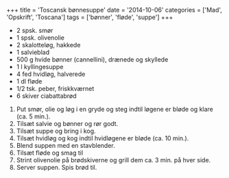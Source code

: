 +++
title = 'Toscansk bønnesuppe'
date = '2014-10-06'
categories = ['Mad', 'Opskrift', 'Toscana']
tags = ['bønner', 'fløde', 'suppe']
+++

* 2 spsk. smør
* 1 spsk. olivenolie
* 2 skalotteløg, hakkede
* 1 salvieblad
* 500 g hvide bønner (cannellini), drænede og skyllede
* 1 l kyllingesuppe
* 4 fed hvidløg, halverede
* 1 dl fløde
* 1/2 tsk. peber, friskkværnet
* 6 skiver ciabattabrød

1. Put smør, olie og løg i en gryde og steg indtil løgene er bløde og klare (ca. 5 min.).
2. Tilsæt salvie og bønner og rør godt.
3. Tilsæt suppe og bring i kog.
4. Tilsæt hvidløg og kog indtil hvidløgene er bløde (ca. 10 min.).
5. Blend suppen med en stavblender.
6. Tilsæt fløde og smag til
7. Strint olivenolie på brødskiverne og grill dem ca. 3 min. på hver side.
8. Server suppen. Spis brød til.
